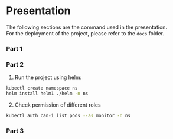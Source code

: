 # Presentation

The following sections are the command used in the presentation.  
For the deployment of the project, please refer to the `docs` folder.

### Part 1


### Part 2

1. Run the project using helm:
```bash
kubectl create namespace ns
helm install helm1 ./helm -n ns
```

2. Check permission of different roles
```bash
kubectl auth can-i list pods --as monitor -n ns
```

### Part 3
